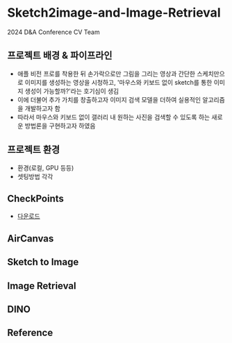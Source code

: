 # Sketch2image-and-Image-Retrieval
2024 D&amp;A Conference CV Team
## 프로젝트 배경 & 파이프라인
- 애플 비전 프로를 착용한 뒤 손가락으로만 그림을 그리는 영상과 간단한 스케치만으로 이미지를 생성하는 영상을 시청하고, '마우스와 키보드 없이 sketch를 통한 이미지 생성이 가능할까?'라는 호기심이 생김
- 이에 더불어 추가 가치를 창출하고자 이미지 검색 모델을 더하여 실용적인 알고리즘을 개발하고자 함
- 따라서 마우스와 키보드 없이 갤러리 내 원하는 사진을 검색할 수 있도록 하는 새로운 방법론을 구현하고자 하였음



## 프로젝트 환경
- 환경(로컬, GPU 등등)
- 셋팅방법 각각

## CheckPoints

- [다운로드](https://drive.google.com/drive/folders/16tHzOjyHXhN-VVOLXzvbGTfwh5uv1Sff?usp=sharing)
  
## AirCanvas

## Sketch to Image

## Image Retrieval

## DINO



## Reference
